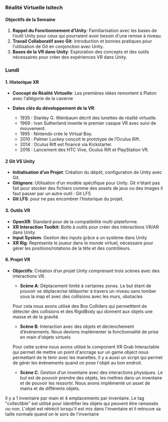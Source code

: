 ### Réalité Virtuelle Isitech

#### Objectifs de la Semaine
1. **Rappel du Fonctionnement d’Unity**: Familiarisation avec les bases de l’outil Unity pour ceux qui pourraient avoir besoin d'une remise à niveau.
2. **Travail Collaboratif avec Git**: Introduction et bonnes pratiques pour l’utilisation de Git en conjonction avec Unity.
3. **Bases de la VR dans Unity**: Exploration des concepts et des outils nécessaires pour créer des expériences VR dans Unity.

### Lundi
  
#### 1. Historique XR
- **Concept de Réalité Virtuelle**: Les premières idées remontent à Platon avec l'allégorie de la caverne

- **Dates clés du développement de la VR**:
  - 1935 : Stanley G. Weinbaum décrit des lunettes de réalité virtuelle.
  - 1969 : Ivan Sutherland invente le premier casque VR avec suivi de mouvement.
  - 1995 : Nintendo crée le Virtual Boy.
  - 2010 : Palmer Luckey conçoit le prototype de l’Oculus Rift.
  - 2014 : Oculus Rift est financé via Kickstarter.
  - 2016 : Lancement des HTC Vive, Oculus Rift et PlayStation VR.

#### 2 Git VS Unity
- **Initialisation d’un Projet**: Création du dépôt, configuration de Unity avec Git.
- **Gitignore**: Utilisation d’un modèle spécifique pour Unity.
Git n'étant pas fait pour stocker des fichiers comme des assets de jeux ou des images il faut passer par un autre outil : Git LFS
- **Git LFS**: pour ne pas encombrer l’historique du projet.

#### 3. Outils VR
- **OpenXR**: Standard pour de la compatibilité multi-plateforme.
- **XR Interaction Toolkit**: Boîte à outils pour créer des interactions VR/AR dans Unity.
- **Input System**: Gestion des inputs grâce a un système dans Unity
- **XR Rig**: Représente le joueur dans le monde virtuel, nécessaire pour gérer les positions/rotations de la tête et des contrôleurs.

#### 6. Projet VR

- **Objectifs**: Création d’un projet Unity comprenant trois scènes avec des interactions VR.
  - **Scène A**: Déplacement limité à certaines zones. Le but étant de pouvoir se déplacer/se téléporter à travers un niveau sans tomber sous la map et avec des collisions avec les murs, obstacles

  Pour cela nous avons utilisé des Box Colliders qui permetttent de détecter des collisions et des RigidBody qui donnent aux objets une masse et de la gravité.
  - **Scène B**: Interaction avec des objets et déclenchement d’événements. Nous devions implémenter la fonctionnalité de prise en main d'objets virtuels

  Pour cette scène nous avons utilisé le component XR Grab Interactable qui permet de mettre un point d'ancrage sur un game object nous permettant de le tenir avec les manettes. 
  Il y a aussi un script qui permet de gérer les évènements quand on pose l'objet au bon endroit.


  - **Scène C**: Gestion d’un inventaire avec des interactions physiques.
Le but est de pouvoir prendre des objets, les mettres dans un inventaire et de pouvoir les ressortir. Nous avons implémenté un asset de mains et de différents objets. 

Il y a 1 inventaire par main et 4 emplacements par inventaire. Le tag "collectible" est utilisé pour identifier les objets qui peuvent être ramassés ou non. L'objet est rétrécit lorsqu'il est mis dans l'inventaire et il retrouve sa taille normale quand on le sors de l'inventaire
